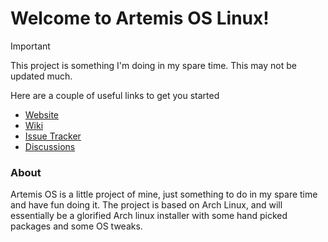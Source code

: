 # Welcome to Artemis OS Linux!

> [!IMPORTANT]
>This project is something I'm doing in my spare time. This may not be updated much. 

Here are a couple of useful links to get you started 


- [Website](https://artemis-os-linux.github.io/)
- [Wiki](https://github.com/Artemis-OS-Linux/Artemis-OS-Support/wiki)
- [Issue Tracker](https://github.com/Artemis-OS-Linux/Artemis-OS-Support/issues)
- [Discussions](https://github.com/orgs/Artemis-OS-Linux/discussions)
### About

Artemis OS is a little project of mine, just something to do in my spare time and have fun doing it.
The project is based on Arch Linux, and will essentially be a glorified Arch linux installer with some
hand picked packages and some OS tweaks.


<!--

**Here are some ideas to get you started:**

🙋‍♀️ A short introduction - what is your organization all about?
🌈 Contribution guidelines - how can the community get involved?
👩‍💻 Useful resources - where can the community find your docs? Is there anything else the community should know?
🍿 Fun facts - what does your team eat for breakfast?
🧙 Remember, you can do mighty things with the power of [Markdown](https://docs.github.com/github/writing-on-github/getting-started-with-writing-and-formatting-on-github/basic-writing-and-formatting-syntax)
-->
